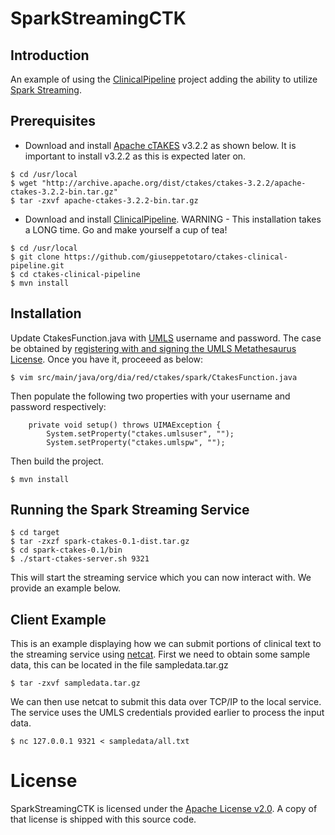 # SparkStreamingCTK

## Introduction
An example of using the
[ClinicalPipeline](https://github.com/giuseppetotaro/ctakes-clinical-pipeline) project
adding the ability to utilize [Spark Streaming](http://spark.apache.org/streaming/).

## Prerequisites
 * Download and install [Apache cTAKES](http://ctakes.apache.org) v3.2.2 as shown below. It is important to install v3.2.2 as this is expected later on.
```
$ cd /usr/local
$ wget "http://archive.apache.org/dist/ctakes/ctakes-3.2.2/apache-ctakes-3.2.2-bin.tar.gz"
$ tar -zxvf apache-ctakes-3.2.2-bin.tar.gz
```
 * Download and install [ClinicalPipeline](https://github.com/giuseppetotaro/ctakes-clinical-pipeline). WARNING - This installation takes a LONG time. Go and make yourself a cup of tea!

```
$ cd /usr/local
$ git clone https://github.com/giuseppetotaro/ctakes-clinical-pipeline.git
$ cd ctakes-clinical-pipeline
$ mvn install 
 ```

## Installation
Update CtakesFunction.java with [UMLS](http://www.nlm.nih.gov/research/umls/) username and password.
The case be obtained by [registering with and signing the UMLS Metathesaurus License](https://uts.nlm.nih.gov//license.html). Once you have it, proceeed as below:
```
$ vim src/main/java/org/dia/red/ctakes/spark/CtakesFunction.java
```
Then populate the following two properties with your username and password respectively:
```
	private void setup() throws UIMAException {
		System.setProperty("ctakes.umlsuser", "");
		System.setProperty("ctakes.umlspw", "");
```
Then build the project.
```
$ mvn install
```

## Running the Spark Streaming Service
```
$ cd target
$ tar -zxzf spark-ctakes-0.1-dist.tar.gz
$ cd spark-ctakes-0.1/bin
$ ./start-ctakes-server.sh 9321
```
This will start the streaming service which you can now interact with. We provide an example below.

## Client Example

This is an example displaying how we can submit portions of clinical text to the streaming service using [netcat](http://netcat.sourceforge.net/). 
First we need to obtain some sample data, this can be located in the file sampledata.tar.gz
```
$ tar -zxvf sampledata.tar.gz
```
We can then use netcat to submit this data over TCP/IP to the local service. The service uses the UMLS credentials provided earlier to process the input data.
```
$ nc 127.0.0.1 9321 < sampledata/all.txt
```

# License
SparkStreamingCTK is licensed under the [Apache License v2.0](http://www.apache.org/licenses/LICENSE-2.0).
A copy of that license is shipped with this source code.
